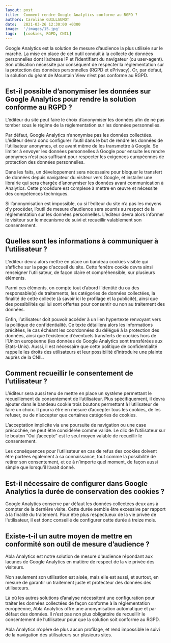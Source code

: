 ```yaml
---
layout: post
title:  Comment rendre Google Analytics conforme au RGPD ?
authors: Caroline GUILLAUMOT
date:   2021-03-26 12:30:00 +0300
image:  '/images/15.jpg'
tags:   [cookies, RGPD, CNIL]
---
```


Google Analytics est la solution de mesure d’audience la plus utilisée sur le marché. La mise en place de cet outil conduit à la collecte de données personnelles dont l’adresse IP et l’identifiant du navigateur (ou user-agent). Son utilisation nécessite par conséquent de respecter la réglementation sur la protection des données personnelles (RGPD et ePrivacy). Or, par défaut, la solution du géant de Mountain View n’est pas conforme au RGPD.

## Est-il possible d’anonymiser les données sur Google Analytics pour rendre la solution conforme au RGPD ?

L’éditeur du site peut faire le choix d’anonymiser les données afin de ne pas tomber sous le régime de la réglementation sur les données personnelles.

Par défaut, Google Analytics n’anonymise pas les données collectées. L’éditeur devra donc configurer l’outil dans le but de rendre les données de l’utilisateur anonymes, et ce avant même de les transmettre à Google. Se limiter à envoyer les données personnelles à Google pour ensuite les rendre anonymes n’est pas suffisant pour respecter les exigences européennes de protection des données personnelles.

Dans les faits, un développement sera nécessaire pour bloquer le transfert de données depuis navigateur du visiteur vers Google, et installer une librairie qui sera chargée d’anonymiser les données avant communication à Analytics. Cette procédure est complexe à mettre en œuvre et nécessite des compétences techniques.

Si l’anonymisation est impossible, ou si l’éditeur du site n’a pas les moyens d’y procéder, l’outil de mesure d’audience sera soumis au respect de la réglementation sur les données personnelles. L’éditeur devra alors informer le visiteur sur le mécanisme de suivi et recueillir valablement son consentement.

## Quelles sont les informations à communiquer à l’utilisateur ?

L’éditeur devra alors mettre en place un bandeau cookies visible qui s’affiche sur la page d'accueil du site. Cette fenêtre cookie devra ainsi renseigner l’utilisateur, de façon claire et compréhensible, sur plusieurs éléments.

Parmi ces éléments, on compte tout d’abord l’identité du ou des responsable(s) de traitements, les catégories de données collectées, la finalité de cette collecte (à savoir ici le profilage et la publicité), ainsi que des possibilités qui lui sont offertes pour consentir ou non au traitement des données.

Enfin, l’utilisateur doit pouvoir accéder à un lien hypertexte renvoyant vers la politique de confidentialité. Ce texte détaillera alors les informations précitées, le cas échéant les coordonnées du délégué à la protection des données, ainsi que l’existence d’éventuels transferts de cookies hors de l’Union européenne (les données de Google Analytics sont transférées aux Etats-Unis). Aussi, il est nécessaire que cette politique de confidentialité rappelle les droits des utilisateurs et leur possibilité d’introduire une plainte auprès de la CNIL.

## Comment recueillir le consentement de l’utilisateur ?

L’éditeur sera aussi tenu de mettre en place un système permettant le recueillement du consentement de l’utilisateur. Plus spécifiquement, il devra ajouter dans le bandeau cookie trois boutons permettant à l’utilisateur de faire un choix. Il pourra être en mesure d’accepter tous les cookies, de les refuser, ou de n’accepter que certaines catégories de cookies.

L’acceptation implicite via une poursuite de navigation ou une case précochée, ne peut être considérée comme valide. Le clic de l’utilisateur sur le bouton “Oui j’accepte” est le seul moyen valable de recueillir le consentement.

Les conséquences pour l’utilisateur en cas de refus des cookies doivent être portées également à sa connaissance, tout comme la possibilité de retirer son consentement, et ce à n’importe quel moment, de façon aussi simple que lorsqu’il l’avait donné.

## Est-il nécessaire de configurer dans Google Analytics la durée de conservation des cookies ?

Google Analytics conserve par défaut les données collectées deux ans à compter de la dernière visite. Cette durée semble être excessive par rapport à la finalité du traitement. Pour être plus respectueux de la vie privée de l'utilisateur, il est donc conseillé de configurer cette durée à treize mois.

## Existe-t-il un autre moyen de mettre en conformité son outil de mesure d’audience ?

Abla Analytics est notre solution de mesure d'audience répondant aux lacunes de Google Analytics en matière de respect de la vie privée des visiteurs.

Non seulement son utilisation est aisée, mais elle est aussi, et surtout, en mesure de garantir un traitement juste et protecteur des données des utilisateurs.

Là où les autres solutions d’analyse nécessitent une configuration pour traiter les données collectées de façon conforme à la réglementation européenne, Abla Analytics offre une anonymisation automatique et par défaut des données. Il n’est pas non plus obligatoire de recueillir le consentement de l’utilisateur pour que la solution soit conforme au RGPD.

Abla Analytics n’opère de plus aucun profilage, et rend impossible le suivi de la navigation des utilisateurs sur plusieurs sites.
